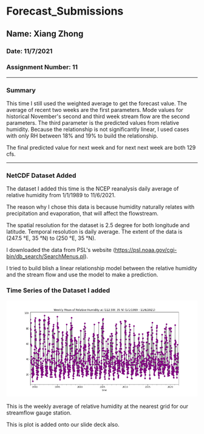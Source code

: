 # Forecast_Submissions

## Name: Xiang Zhong

### Date: 11/7/2021

### Assignment Number: 11

____________
### Summary
This time I still used the weighted average to get the forecast value. The average of recent two weeks are the first parameters. Mode values for historical November's second and third week stream flow are the second parameters. The third parameter is the predicted values from relative humidity. Because the relationship is not significantly linear, I used cases with only RH between 18% and 19% to build the relationship.

The final predicted value for next week and for next next week are both 129 cfs.

---
### NetCDF Dataset Added
The dataset I added this time is the NCEP reanalysis daily average of relative humidity from 1/1/1989 to 11/6/2021.

The reason why I chose this data is because humidity naturally relates with precipitation and evaporation, that will affect the flowstream.

The spatial resolution for the dataset is 2.5 degree for both longitude and latitude. Temporal resolution is daily average. The extent of the data is (247.5 °E, 35 °N) to (250 °E, 35 °N).

I downloaded the data from PSL's website (https://psl.noaa.gov/cgi-bin/db_search/SearchMenus.pl).

I tried to build blish a linear relationship model between the relative humidity and the stream flow and use the model to make a prediction.

### Time Series of the Dataset I added
![Getting Started](HW11_Plot.png)

This is the weekly average of relative humidity at the nearest grid for our streamflow gauge station.

This is plot is added onto our slide deck also.
